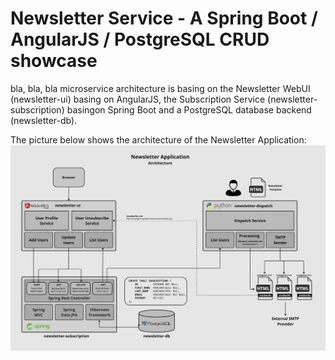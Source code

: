# Newsletter Service - A Spring Boot / AngularJS / PostgreSQL CRUD showcase

bla, bla, bla microservice architecture is basing on the Newsletter WebUI (newsletter-ui) basing on AngularJS, the 
Subscription Service (newsletter-subscription) basingon Spring Boot and a PostgreSQL database backend
(newsletter-db). 

The picture below shows the architecture of the Newsletter Application:
![newsletter-architecture](images/newsletter.jpg)
